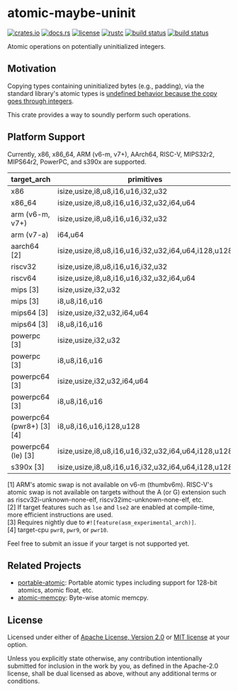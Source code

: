 # atomic-maybe-uninit

[![crates.io](https://img.shields.io/crates/v/atomic-maybe-uninit?style=flat-square&logo=rust)](https://crates.io/crates/atomic-maybe-uninit)
[![docs.rs](https://img.shields.io/badge/docs.rs-atomic--maybe--uninit-blue?style=flat-square)](https://docs.rs/atomic-maybe-uninit)
[![license](https://img.shields.io/badge/license-Apache--2.0_OR_MIT-blue?style=flat-square)](#license)
[![rustc](https://img.shields.io/badge/rustc-1.59+-blue?style=flat-square&logo=rust)](https://www.rust-lang.org)
[![build status](https://img.shields.io/github/workflow/status/taiki-e/atomic-maybe-uninit/CI/main?style=flat-square&logo=github)](https://github.com/taiki-e/atomic-maybe-uninit/actions)
[![build status](https://img.shields.io/cirrus/github/taiki-e/atomic-maybe-uninit/main?style=flat-square&logo=cirrusci)](https://cirrus-ci.com/github/taiki-e/atomic-maybe-uninit)

Atomic operations on potentially uninitialized integers.

## Motivation

Copying types containing uninitialized bytes (e.g., padding), via the standard library's atomic types is [undefined behavior because the copy goes through integers][undefined-behavior].

This crate provides a way to soundly perform such operations.

## Platform Support

Currently, x86, x86_64, ARM (v6-m, v7+), AArch64, RISC-V, MIPS32r2, MIPS64r2, PowerPC, and s390x are supported.

| target_arch                 | primitives                                          | [load]/[store] | [swap] |
| --------------------------- | --------------------------------------------------- |:--------------:|:------:|
| x86                         | isize,usize,i8,u8,i16,u16,i32,u32                   | ✓              | ✓      |
| x86_64                      | isize,usize,i8,u8,i16,u16,i32,u32,i64,u64           | ✓              | ✓      |
| arm (v6-m, v7+)             | isize,usize,i8,u8,i16,u16,i32,u32                   | ✓              | ✓\[1]  |
| arm (v7-a)                  | i64,u64                                             | ✓              | ✓      |
| aarch64 \[2]                | isize,usize,i8,u8,i16,u16,i32,u32,i64,u64,i128,u128 | ✓              | ✓      |
| riscv32                     | isize,usize,i8,u8,i16,u16,i32,u32                   | ✓              | ✓\[1]  |
| riscv64                     | isize,usize,i8,u8,i16,u16,i32,u32,i64,u64           | ✓              | ✓\[1]  |
| mips \[3]                   | isize,usize,i32,u32                                 | ✓              | ✓      |
| mips \[3]                   | i8,u8,i16,u16                                       | ✓              |        |
| mips64 \[3]                 | isize,usize,i32,u32,i64,u64                         | ✓              | ✓      |
| mips64 \[3]                 | i8,u8,i16,u16                                       | ✓              |        |
| powerpc \[3]                | isize,usize,i32,u32                                 | ✓              | ✓      |
| powerpc \[3]                | i8,u8,i16,u16                                       | ✓              |        |
| powerpc64 \[3]              | isize,usize,i32,u32,i64,u64                         | ✓              | ✓      |
| powerpc64 \[3]              | i8,u8,i16,u16                                       | ✓              |        |
| powerpc64 (pwr8+) \[3] \[4] | i8,u8,i16,u16,i128,u128                             | ✓              | ✓      |
| powerpc64 (le) \[3]         | isize,usize,i8,u8,i16,u16,i32,u32,i64,u64,i128,u128 | ✓              | ✓      |
| s390x \[3]                  | isize,usize,i8,u8,i16,u16,i32,u32,i64,u64,i128,u128 | ✓              |        |

\[1] ARM's atomic swap is not available on v6-m (thumbv6m). RISC-V's atomic swap is not available on targets without the A (or G) extension such as riscv32i-unknown-none-elf, riscv32imc-unknown-none-elf, etc.<br>
\[2] If target features such as `lse` and `lse2` are enabled at compile-time, more efficient instructions are used.<br>
\[3] Requires nightly due to `#![feature(asm_experimental_arch)]`.<br>
\[4] target-cpu `pwr8`, `pwr9`, or `pwr10`.<br>

Feel free to submit an issue if your target is not supported yet.

## Related Projects

- [portable-atomic]: Portable atomic types including support for 128-bit atomics, atomic float, etc.
- [atomic-memcpy]: Byte-wise atomic memcpy.

[load]: https://docs.rs/atomic-maybe-uninit/latest/atomic_maybe_uninit/struct.AtomicMaybeUninit.html#method.load
[store]: https://docs.rs/atomic-maybe-uninit/latest/atomic_maybe_uninit/struct.AtomicMaybeUninit.html#method.store
[swap]: https://docs.rs/atomic-maybe-uninit/latest/atomic_maybe_uninit/struct.AtomicMaybeUninit.html#method.swap
[atomic-memcpy]: https://github.com/taiki-e/atomic-memcpy
[portable-atomic]: https://github.com/taiki-e/portable-atomic
[undefined-behavior]: https://doc.rust-lang.org/reference/behavior-considered-undefined.html

## License

Licensed under either of [Apache License, Version 2.0](LICENSE-APACHE) or
[MIT license](LICENSE-MIT) at your option.

Unless you explicitly state otherwise, any contribution intentionally submitted
for inclusion in the work by you, as defined in the Apache-2.0 license, shall
be dual licensed as above, without any additional terms or conditions.

